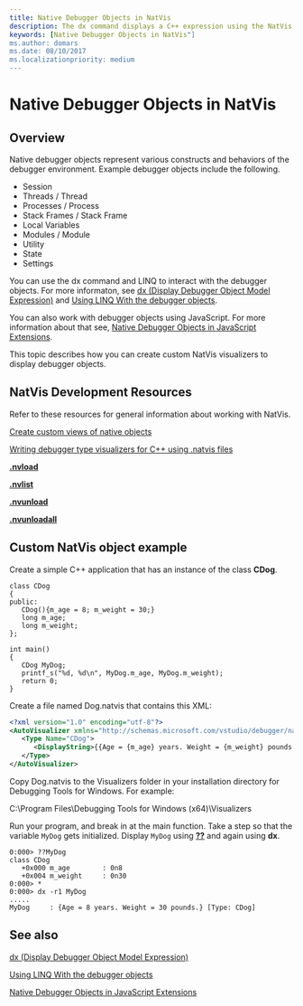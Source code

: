 ```yaml
---
title: Native Debugger Objects in NatVis
description: The dx command displays a C++ expression using the NatVis extension model. For more information about NatVis, see Create custom views of native objects in the debugger.
keywords: [Native Debugger Objects in NatVis"]
ms.author: domars
ms.date: 08/10/2017
ms.localizationpriority: medium
---
```


# Native Debugger Objects in NatVis

## Overview

Native debugger objects represent various constructs and behaviors of the debugger environment. Example debugger objects include the following.

-   Session
-   Threads / Thread
-   Processes / Process
-   Stack Frames / Stack Frame
-   Local Variables
-   Modules / Module
-   Utility
-   State
-   Settings

You can use the dx command and LINQ to interact with the debugger objects. For more informaton, see [dx (Display Debugger Object Model Expression)](dx--display-visualizer-variables-.md) and [Using LINQ With the debugger objects](using-linq-with-the-debugger-objects.md).

You can also work with debugger objects using JavaScript. For more information about that see, 
[Native Debugger Objects in JavaScript Extensions](native-objects-in-javascript-extensions.md).

This topic describes how you can create custom NatVis visualizers to display debugger objects. 

## NatVis Development Resources

Refer to these resources for general information about working with NatVis.

[Create custom views of native objects](http://msdn.microsoft.com/library/jj620914.aspx)

[Writing debugger type visualizers for C++ using .natvis files](http://code.msdn.microsoft.com/windowsdesktop/Writing-type-visualizers-2eae77a2)

[**.nvload**](-nvload--natvis-load-.md)

[**.nvlist**](-nvlist--natvis-list-.md)

[**.nvunload**](-nvunload--natvis-unload-.md)

[**.nvunloadall**](-nvunloadall--natvis-unload-all-.md)


## <span id="Custom_NatVis_object_example"></span><span id="custom_natvis_object_example"></span><span id="CUSTOM_NATVIS_OBJECT_EXAMPLE"></span>Custom NatVis object example


Create a simple C++ application that has an instance of the class **CDog**.

```ManagedCPlusPlus
class CDog
{
public:
   CDog(){m_age = 8; m_weight = 30;}
   long m_age;
   long m_weight;
};

int main()
{
   CDog MyDog;
   printf_s("%d, %d\n", MyDog.m_age, MyDog.m_weight);
   return 0;
}
```

Create a file named Dog.natvis that contains this XML:

```XML
<?xml version="1.0" encoding="utf-8"?>
<AutoVisualizer xmlns="http://schemas.microsoft.com/vstudio/debugger/natvis/2010">
   <Type Name="CDog">
      <DisplayString>{{Age = {m_age} years. Weight = {m_weight} pounds.}}</DisplayString>
   </Type>
</AutoVisualizer>
```

Copy Dog.natvis to the Visualizers folder in your installation directory for Debugging Tools for Windows. For example:

C:\\Program Files\\Debugging Tools for Windows (x64)\\Visualizers

Run your program, and break in at the main function. Take a step so that the variable `MyDog` gets initialized. Display `MyDog` using [**??**](----evaluate-c---expression-.md) and again using **dx**.

```
0:000> ??MyDog
class CDog
   +0x000 m_age        : 0n8
   +0x004 m_weight     : 0n30
0:000> *
0:000> dx -r1 MyDog
.....
MyDog     : {Age = 8 years. Weight = 30 pounds.} [Type: CDog]
```


## <span id="see_also"></span>See also

[dx (Display Debugger Object Model Expression)](dx--display-visualizer-variables-.md)

[Using LINQ With the debugger objects](using-linq-with-the-debugger-objects.md)

[Native Debugger Objects in JavaScript Extensions](native-objects-in-javascript-extensions.md) 

 
---
 






